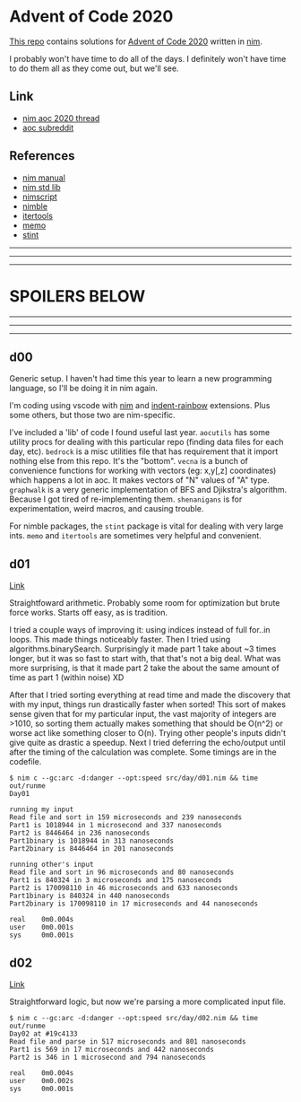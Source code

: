 
# Advent of Code 2020

[This repo](https://github.com/bobgeis/aoc2020) contains solutions for [Advent of Code 2020](https://adventofcode.com/2020) written in [nim](https://nim-lang.org/).

I probably won't have time to do all of the days. I definitely won't have time to do them all as they come out, but we'll see.

## Link

- [nim aoc 2020 thread](https://forum.nim-lang.org/t/7162)
- [aoc subreddit](https://old.reddit.com/r/adventofcode/)

## References

- [nim manual](https://nim-lang.org/docs/manual.html)
- [nim std lib](https://nim-lang.org/docs/lib.html)
- [nimscript](https://nim-lang.org/docs/nimscript.html)
- [nimble](https://nimble.directory/)
- [itertools](https://github.com/narimiran/itertools)
- [memo](https://github.com/andreaferretti/memo)
- [stint](https://github.com/status-im/nim-stint)

___

___

___

# SPOILERS BELOW

___

___

___

## d00

Generic setup. I haven't had time this year to learn a new programming language, so I'll be doing it in nim again.

I'm coding using vscode with [nim](https://marketplace.visualstudio.com/items?itemName=kosz78.nim) and [indent-rainbow](https://marketplace.visualstudio.com/items?itemName=oderwat.indent-rainbow) extensions. Plus some others, but those two are nim-specific.

I've included a 'lib' of code I found useful last year. `aocutils` has some utility procs for dealing with this particular repo (finding data files for each day, etc). `bedrock` is a misc utilities file that has requirement that it import nothing else from this repo. It's the "bottom". `vecna` is a bunch of convenience functions for working with vectors (eg: x,y[,z] coordinates) which happens a lot in aoc. It makes vectors of "N" values of "A" type. `graphwalk` is a very generic implementation of BFS and Djikstra's algorithm. Because I got tired of re-implementing them. `shenanigans` is for experimentation, weird macros, and causing trouble.

For nimble packages, the `stint` package is vital for dealing with very large ints. `memo` and `itertools` are sometimes very helpful and convenient.

## d01

[Link](https://adventofcode.com/2020/day/1)

Straightfoward arithmetic. Probably some room for optimization but brute force works. Starts off easy, as is tradition.

I tried a couple ways of improving it: using indices instead of full for..in loops. This made things noticeably faster. Then I tried using algorithms.binarySearch. Surprisingly it made part 1 take about ~3 times longer, but it was so fast to start with, that that's not a big deal. What was more surprising, is that it made part 2 take the about the same amount of time as part 1 (within noise) XD

After that I tried sorting everything at read time and made the discovery that with my input, things run drastically faster when sorted! This sort of makes sense given that for my particular input, the vast majority of integers are >1010, so sorting them actually makes something that should be O(n^2) or worse act like something closer to O(n). Trying other people's inputs didn't give quite as drastic a speedup. Next I tried deferring the echo/output until after the timing of the calculation was complete. Some timings are in the codefile.

```
$ nim c --gc:arc -d:danger --opt:speed src/day/d01.nim && time out/runme
Day01

running my input
Read file and sort in 159 microseconds and 239 nanoseconds
Part1 is 1018944 in 1 microsecond and 337 nanoseconds
Part2 is 8446464 in 236 nanoseconds
Part1binary is 1018944 in 313 nanoseconds
Part2binary is 8446464 in 201 nanoseconds

running other's input
Read file and sort in 96 microseconds and 80 nanoseconds
Part1 is 840324 in 3 microseconds and 175 nanoseconds
Part2 is 170098110 in 46 microseconds and 633 nanoseconds
Part1binary is 840324 in 440 nanoseconds
Part2binary is 170098110 in 17 microseconds and 44 nanoseconds

real    0m0.004s
user    0m0.001s
sys     0m0.001s
```


## d02
[Link](https://adventofcode.com/2020/day/2)

Straightforward logic, but now we're parsing a more complicated input file.

```
$ nim c --gc:arc -d:danger --opt:speed src/day/d02.nim && time out/runme
Day02 at #19c4133
Read file and parse in 517 microseconds and 801 nanoseconds
Part1 is 569 in 17 microseconds and 442 nanoseconds
Part2 is 346 in 1 microsecond and 794 nanoseconds

real    0m0.004s
user    0m0.002s
sys     0m0.001s
```

<!-- ## d03 -->
<!-- [Link](https://adventofcode.com/2020/day/1) -->
<!-- NOT DONE -->


<!-- ## d04 -->
<!-- [Link](https://adventofcode.com/2020/day/1) -->
<!-- NOT DONE -->


<!-- ## d05 -->
<!-- [Link](https://adventofcode.com/2020/day/1) -->
<!-- NOT DONE -->


<!-- ## d06 -->
<!-- [Link](https://adventofcode.com/2020/day/1) -->
<!-- NOT DONE -->


<!-- ## d07 -->
<!-- [Link](https://adventofcode.com/2020/day/1) -->
<!-- NOT DONE -->


<!-- ## d08 -->
<!-- [Link](https://adventofcode.com/2020/day/1) -->
<!-- NOT DONE -->


<!-- ## d09 -->
<!-- [Link](https://adventofcode.com/2020/day/1) -->
<!-- NOT DONE -->


<!-- ## d10 -->
<!-- [Link](https://adventofcode.com/2020/day/1) -->
<!-- NOT DONE -->


<!-- ## d11 -->
<!-- [Link](https://adventofcode.com/2020/day/1) -->
<!-- NOT DONE -->


<!-- ## d12 -->
<!-- [Link](https://adventofcode.com/2020/day/1) -->
<!-- NOT DONE -->


<!-- ## d13 -->
<!-- [Link](https://adventofcode.com/2020/day/1) -->
<!-- NOT DONE -->


<!-- ## d14 -->
<!-- [Link](https://adventofcode.com/2020/day/1) -->
<!-- NOT DONE -->


<!-- ## d15 -->
<!-- [Link](https://adventofcode.com/2020/day/1) -->
<!-- NOT DONE -->


<!-- ## d16 -->
<!-- [Link](https://adventofcode.com/2020/day/1) -->
<!-- NOT DONE -->


<!-- ## d17 -->
<!-- [Link](https://adventofcode.com/2020/day/1) -->
<!-- NOT DONE -->


<!-- ## d18 -->
<!-- [Link](https://adventofcode.com/2020/day/1) -->
<!-- NOT DONE -->


<!-- ## d19 -->
<!-- [Link](https://adventofcode.com/2020/day/1) -->
<!-- NOT DONE -->


<!-- ## d20 -->
<!-- [Link](https://adventofcode.com/2020/day/1) -->
<!-- NOT DONE -->


<!-- ## d21 -->
<!-- [Link](https://adventofcode.com/2020/day/1) -->
<!-- NOT DONE -->


<!-- ## d22 -->
<!-- [Link](https://adventofcode.com/2020/day/1) -->
<!-- NOT DONE -->


<!-- ## d23 -->
<!-- [Link](https://adventofcode.com/2020/day/1) -->
<!-- NOT DONE -->


<!-- ## d24 -->
<!-- [Link](https://adventofcode.com/2020/day/1) -->
<!-- NOT DONE -->


<!-- ## d25 -->
<!-- [Link](https://adventofcode.com/2020/day/1) -->
<!-- NOT DONE -->

